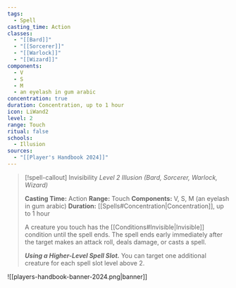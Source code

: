 ```yaml
---
tags:
  - Spell
casting_time: Action
classes:
  - "[[Bard]]"
  - "[[Sorcerer]]"
  - "[[Warlock]]"
  - "[[Wizard]]"
components:
  - V
  - S
  - M
  - an eyelash in gum arabic
concentration: true
duration: Concentration, up to 1 hour
icon: LiWand2
level: 2
range: Touch
ritual: false
schools:
  - Illusion
sources: 
  - "[[Player's Handbook 2024]]"
---
```

>[!spell-callout] Invisibility
>_Level 2 Illusion (Bard, Sorcerer, Warlock, Wizard)_
>
>**Casting Time:** Action
>**Range:** Touch
>**Components:** V, S, M (an eyelash in gum arabic)
>**Duration:** [[Spells#Concentration\|Concentration]], up to 1 hour
>
>A creature you touch has the [[Conditions#Invisible\|Invisible]] condition until the spell ends. The spell ends early immediately after the target makes an attack roll, deals damage, or casts a spell.
>
>**_Using a Higher-Level Spell Slot._** You can target one additional creature for each spell slot level above 2.


![[players-handbook-banner-2024.png|banner]]